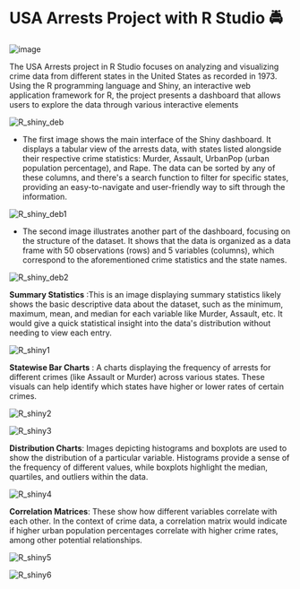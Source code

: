 # USA Arrests Project with R Studio 🚔

![image](https://github.com/maevaportfolio/USA_Arrests/assets/108234726/3ad95bb0-f7f2-4f5e-b85b-842827103df2)

The USA Arrests project in R Studio focuses on analyzing and visualizing crime data from different states in the United States as recorded in 1973. Using the R programming language and Shiny, an interactive web application framework for R, the project presents a dashboard that allows users to explore the data through various interactive elements

![R_shiny_deb](https://user-images.githubusercontent.com/108234726/215326861-add8b1e8-9200-4de7-bab3-81641c2ba419.png)

- The first image shows the main interface of the Shiny dashboard. It displays a tabular view of the arrests data, with states listed alongside their respective crime statistics: Murder, Assault, UrbanPop (urban population percentage), and Rape. The data can be sorted by any of these columns, and there's a search function to filter for specific states, providing an easy-to-navigate and user-friendly way to sift through the information.

![R_shiny_deb1](https://user-images.githubusercontent.com/108234726/215326865-1b970904-ec2f-4c70-86d9-b2e1e3f232a0.png)

- The second image illustrates another part of the dashboard, focusing on the structure of the dataset. It shows that the data is organized as a data frame with 50 observations (rows) and 5 variables (columns), which correspond to the aforementioned crime statistics and the state names.


![R_shiny_deb2](https://user-images.githubusercontent.com/108234726/215326869-ee721ae1-81fa-4bbd-88ed-3aff138bcc4d.png)

**Summary Statistics** :This is an image displaying summary statistics likely shows the basic descriptive data about the dataset, such as the minimum, maximum, mean, and median for each variable like Murder, Assault, etc. It would give a quick statistical insight into the data's distribution without needing to view each entry.

![R_shiny1](https://user-images.githubusercontent.com/108234726/215326873-2efc87cf-6214-48d2-a1d9-45d2c2787856.png)

**Statewise Bar Charts** : A charts displaying the frequency of arrests for different crimes (like Assault or Murder) across various states. These visuals can help identify which states have higher or lower rates of certain crimes.

![R_shiny2](https://user-images.githubusercontent.com/108234726/215326876-fe7647a4-5c78-4e4d-b5d7-67ee57e9c4f5.png)


![R_shiny3](https://user-images.githubusercontent.com/108234726/215326879-cb04db3c-e246-4923-855d-61575709266a.png)

**Distribution Charts**: Images depicting histograms and boxplots are used to show the distribution of a particular variable. Histograms provide a sense of the frequency of different values, while boxplots highlight the median, quartiles, and outliers within the data.

![R_shiny4](https://user-images.githubusercontent.com/108234726/215326882-364c7224-1b4f-4ae8-83a2-9a607343f2ed.png)

**Correlation Matrices**: These show how different variables correlate with each other. In the context of crime data, a correlation matrix would indicate if higher urban population percentages correlate with higher crime rates, among other potential relationships.

![R_shiny5](https://user-images.githubusercontent.com/108234726/215326888-95cf9a38-895e-43d5-9a87-49d8275945e7.png)

![R_shiny6](https://user-images.githubusercontent.com/108234726/215326897-e0c53128-09df-48ea-b643-4be6db0e4f53.png)
